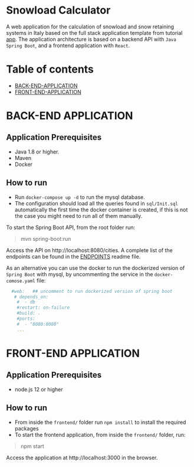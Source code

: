 # Snowload Calculator
A web application for the calculation of snowload and snow retaining systems in Italy
based on the full stack application template from tutorial [app](https://www.baeldung.com/spring-boot-react-crud).
The application architecture is based on a backend API with `Java Spring Boot`,
and a frontend application with `React`.


# Table of contents
* [BACK-END-APPLICATION](#back-end-application)
* [FRONT-END-APPLICATION](#front-end-application)

# BACK-END APPLICATION

## Application Prerequisites

* Java 1.8 or higher.
* Maven
* Docker

## How to run

* Run `docker-compose up -d` to run the mysql database.
* The configuration should load all the queries found in `sql/Init.sql` automatically the first time the docker container is created, if this is not the case you might need to run all of them manually.

To start the Spring Boot API, from the root folder run:

> mvn spring-boot:run

Access the API on http://localhost:8080/cities.
A complete list of the endpoints can be found in the [ENDPOINTS](ENDPOINTS.md) readme file.

As an alternative you can use the docker to run the dockerized version of `Spring Boot` with 
mysql, by uncommenting the service in the `docker-comose.yaml` file:

```yaml
  #web:   ## uncomment to run dockerized version of spring boot
   # depends_on:
    #  - db
    #restart: on-failure
    #build: .
    #ports:
    #  - "8080:8080"
    ...
```

# FRONT-END APPLICATION

## Application Prerequisites

* node.js 12 or higher

## How to run

* From inside the `frontend/` folder run `npm install` to install the required packages
* To start the frontend application, from inside the `frontend/` folder, run:

> npm start

Access the application at http://localhost:3000 in the browser.